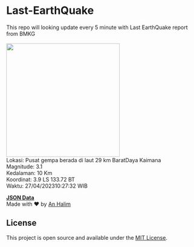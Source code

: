 # Last-EarthQuake
This repo will looking update every 5 minute with Last EarthQuake report from BMKG
<br>
<br>
<img src="https://ews.bmkg.go.id/TEWS/data/20230427102732.mmi.jpg?40629gdnebfz8u48xtbjl78" width="300"/>
<br>
Lokasi: Pusat gempa berada di laut 29 km BaratDaya Kaimana <br>
Magnitude: 3.1 <br>
Kedalaman: 10 Km <br>
Koordinat: 3.9 LS 133.72 BT <br>
Waktu: 27/04/202310:27:32 WIB <br>

<a href="./data/data.json">**JSON Data**</a>
<br>
Made with ❤️ by <a href="https://github.com/an-halim">An Halim</a>
## License

This project is open source and available under the [MIT License](LICENSE).
